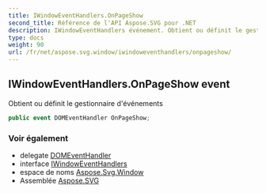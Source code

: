 ```yaml
---
title: IWindowEventHandlers.OnPageShow
second_title: Référence de l'API Aspose.SVG pour .NET
description: IWindowEventHandlers événement. Obtient ou définit le gestionnaire dévénements
type: docs
weight: 90
url: /fr/net/aspose.svg.window/iwindoweventhandlers/onpageshow/
---
```

## IWindowEventHandlers.OnPageShow event

Obtient ou définit le gestionnaire d'événements

```csharp
public event DOMEventHandler OnPageShow;
```

### Voir également

* delegate [DOMEventHandler](../../../aspose.svg.dom.events/domeventhandler/)
* interface [IWindowEventHandlers](../)
* espace de noms [Aspose.Svg.Window](../../iwindoweventhandlers/)
* Assemblée [Aspose.SVG](../../../)


